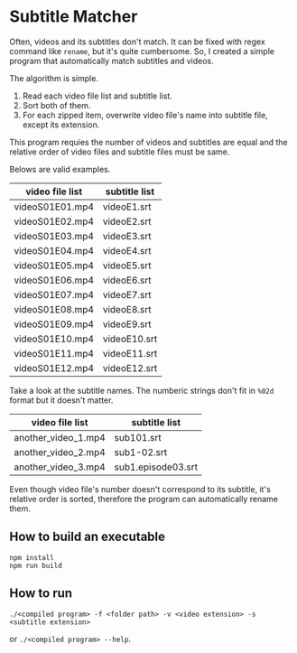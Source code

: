 # Subtitle Matcher

Often, videos and its subtitles don't match.
It can be fixed with regex command like `rename`, but it's quite cumbersome.
So, I created a simple program that automatically match subtitles and videos.

The algorithm is simple.
1. Read each video file list and subtitle list.
2. Sort both of them.
3. For each zipped item, overwrite video file's name into subtitle file, except
its extension.

This program requies the number of videos and subtitles are equal and the relative
order of video files and subtitle files must be same.

Belows are valid examples.

video file list | subtitle list
----------------|-------------
videoS01E01.mp4 | videoE1.srt
videoS01E02.mp4 | videoE2.srt
videoS01E03.mp4 | videoE3.srt
videoS01E04.mp4 | videoE4.srt
videoS01E05.mp4 | videoE5.srt
videoS01E06.mp4 | videoE6.srt
videoS01E07.mp4 | videoE7.srt
videoS01E08.mp4 | videoE8.srt
videoS01E09.mp4 | videoE9.srt
videoS01E10.mp4 | videoE10.srt
videoS01E11.mp4 | videoE11.srt
videoS01E12.mp4 | videoE12.srt

Take a look at the subtitle names.
The numberic strings don't fit in `%02d` format but it doesn't matter.

video file list | subtitle list
----------------|-------------
another_video_1.mp4 | sub101.srt
another_video_2.mp4 | sub1-02.srt
another_video_3.mp4 | sub1.episode03.srt

Even though video file's number doesn't correspond to its subtitle,
it's relative order is sorted, therefore the program can automatically rename them.

## How to build an executable
```
npm install
npm run build
```

## How to run
```
./<compiled program> -f <folder path> -v <video extension> -s <subtitle extension>
```
or `./<compiled program> --help`.
